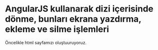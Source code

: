 # AngularJS kullanarak dizi içerisinde dönme, bunları ekrana yazdırma, ekleme ve silme işlemleri

Öncelikle html sayfamızı oluştuuruyoruz.

